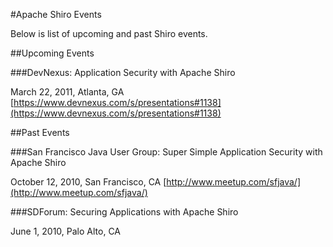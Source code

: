 <a name="Events-ApacheShiroEvents"></a>
#Apache Shiro Events

Below is list of upcoming and past Shiro events.

<a name="Events-UpcomingEvents"></a>
##Upcoming Events

<a name="Events-DevNexus%3AApplicationSecuritywithApacheShiro"></a>
###DevNexus: Application Security with Apache Shiro

March 22, 2011, Atlanta, GA
[https://www.devnexus.com/s/presentations#1138](https://www.devnexus.com/s/presentations#1138)

<a name="Events-PastEvents"></a>
##Past Events

<a name="Events-SanFranciscoJavaUserGroup%3ASuperSimpleApplicationSecuritywithApacheShiro"></a>
###San Francisco Java User Group: Super Simple Application Security with Apache Shiro

October 12, 2010, San Francisco, CA
[http://www.meetup.com/sfjava/](http://www.meetup.com/sfjava/)

<a name="Events-SDForum%3ASecuringApplicationswithApacheShiro"></a>
###SDForum: Securing Applications with Apache Shiro

June 1, 2010, Palo Alto, CA
<input type="hidden" id="ghEditPage" value="events.md"></input>
